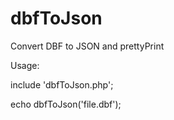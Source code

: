 dbfToJson
=========

Convert DBF to JSON and prettyPrint

Usage:


include 'dbfToJson.php';

echo dbfToJson('file.dbf');
